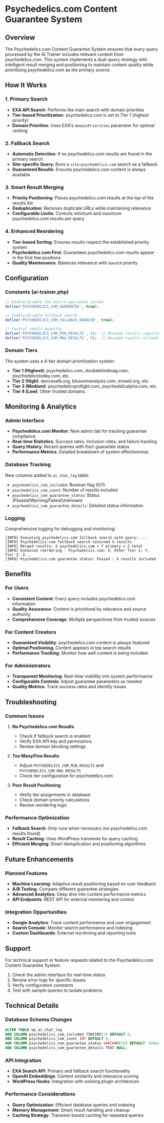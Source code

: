 # Psychedelics.com Content Guarantee System

## Overview

The Psychedelics.com Content Guarantee System ensures that every query processed by the AI Trainer includes relevant content from psychedelics.com. This system implements a dual-query strategy with intelligent result merging and positioning to maintain content quality while prioritizing psychedelics.com as the primary source.

## How It Works

### 1. Primary Search
- **EXA API Search**: Performs the main search with domain priorities
- **Tier-based Prioritization**: psychedelics.com is set to Tier 1 (highest priority)
- **Domain Priorities**: Uses EXA's `domainPriorities` parameter for optimal ranking

### 2. Fallback Search
- **Automatic Detection**: If no psychedelics.com results are found in the primary search
- **Site-specific Query**: Runs a `site:psychedelics.com` search as a fallback
- **Guaranteed Results**: Ensures psychedelics.com content is always available

### 3. Smart Result Merging
- **Priority Positioning**: Places psychedelics.com results at the top of the results list
- **Deduplication**: Removes duplicate URLs while maintaining relevance
- **Configurable Limits**: Controls minimum and maximum psychedelics.com results per query

### 4. Enhanced Reordering
- **Tier-based Sorting**: Ensures results respect the established priority system
- **Psychedelics.com First**: Guarantees psychedelics.com results appear in the first few positions
- **Quality Maintenance**: Balances relevance with source priority

## Configuration

### Constants (ai-trainer.php)

```php
// Enable/disable the entire guarantee system
define('PSYCHEDELICS_COM_GUARANTEE', true);

// Enable/disable fallback search
define('PSYCHEDELICS_COM_FALLBACK_ENABLED', true);

// Control result quantity
define('PSYCHEDELICS_COM_MIN_RESULTS', 3);  // Minimum results required
define('PSYCHEDELICS_COM_MAX_RESULTS', 8);  // Maximum results allowed
```

### Domain Tiers

The system uses a 4-tier domain prioritization system:

- **Tier 1 (Highest)**: psychedelics.com, doubleblindmag.com, psychedelicstoday.com, etc.
- **Tier 2 (High)**: dancesafe.org, blossomanalysis.com, erowid.org, etc.
- **Tier 3 (Medium)**: psychedelicspotlight.com, psychedelicalpha.com, etc.
- **Tier 4 (Low)**: Other trusted domains

## Monitoring & Analytics

### Admin Interface
- **Psychedelics.com Monitor**: New admin tab for tracking guarantee compliance
- **Real-time Statistics**: Success rates, inclusion rates, and failure tracking
- **Query History**: Recent queries with their guarantee status
- **Performance Metrics**: Detailed breakdown of system effectiveness

### Database Tracking
New columns added to `ai_chat_log` table:

- `psychedelics_com_included`: Boolean flag (0/1)
- `psychedelics_com_count`: Number of results included
- `psychedelics_com_guarantee_status`: Status (Passed/Warning/Failed/Unknown)
- `psychedelics_com_guarantee_details`: Detailed status information

### Logging
Comprehensive logging for debugging and monitoring:

```
[INFO] Executing psychedelics.com fallback search with query: ...
[INFO] Psychedelics.com fallback search returned X results
[INFO] Merged results: X psychedelics.com + Y primary = Z total
[INFO] Enhanced reordering - Psychedelics.com: X, Other Tier 1: Y, Tier 2: Z...
[INFO] Psychedelics.com guarantee status: Passed - X results included
```

## Benefits

### For Users
- **Consistent Content**: Every query includes psychedelics.com information
- **Quality Assurance**: Content is prioritized by relevance and source authority
- **Comprehensive Coverage**: Multiple perspectives from trusted sources

### For Content Creators
- **Guaranteed Visibility**: psychedelics.com content is always featured
- **Optimal Positioning**: Content appears in top search results
- **Performance Tracking**: Monitor how well content is being included

### For Administrators
- **Transparent Monitoring**: Real-time visibility into system performance
- **Configurable Controls**: Adjust guarantee parameters as needed
- **Quality Metrics**: Track success rates and identify issues

## Troubleshooting

### Common Issues

1. **No Psychedelics.com Results**
   - Check if fallback search is enabled
   - Verify EXA API key and permissions
   - Review domain blocking settings

2. **Too Many/Few Results**
   - Adjust `PSYCHEDELICS_COM_MIN_RESULTS` and `PSYCHEDELICS_COM_MAX_RESULTS`
   - Check tier configuration for psychedelics.com

3. **Poor Result Positioning**
   - Verify tier assignments in database
   - Check domain priority calculations
   - Review reordering logic

### Performance Optimization

- **Fallback Search**: Only runs when necessary (no psychedelics.com results found)
- **Result Caching**: Uses WordPress transients for query caching
- **Efficient Merging**: Smart deduplication and positioning algorithms

## Future Enhancements

### Planned Features
- **Machine Learning**: Adaptive result positioning based on user feedback
- **A/B Testing**: Compare different guarantee strategies
- **Advanced Analytics**: Deep dive into content performance metrics
- **API Endpoints**: REST API for external monitoring and control

### Integration Opportunities
- **Google Analytics**: Track content performance and user engagement
- **Search Console**: Monitor search performance and indexing
- **Custom Dashboards**: External monitoring and reporting tools

## Support

For technical support or feature requests related to the Psychedelics.com Content Guarantee System:

1. Check the admin interface for real-time status
2. Review error logs for specific issues
3. Verify configuration constants
4. Test with sample queries to isolate problems

## Technical Details

### Database Schema Changes
```sql
ALTER TABLE wp_ai_chat_log 
ADD COLUMN psychedelics_com_included TINYINT(1) DEFAULT 0,
ADD COLUMN psychedelics_com_count INT DEFAULT 0,
ADD COLUMN psychedelics_com_guarantee_status VARCHAR(50) DEFAULT 'Unknown',
ADD COLUMN psychedelics_com_guarantee_details TEXT NULL;
```

### API Integration
- **EXA Search API**: Primary and fallback search functionality
- **OpenAI Embeddings**: Content similarity and relevance scoring
- **WordPress Hooks**: Integration with existing plugin architecture

### Performance Considerations
- **Query Optimization**: Efficient database queries and indexing
- **Memory Management**: Smart result handling and cleanup
- **Caching Strategy**: Transient-based caching for repeated queries
